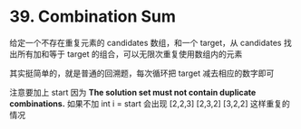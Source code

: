 # 39. Combination Sum
给定一个不存在重复元素的 candidates 数组，和一个 target，从 candidates 找出所有加和等于 target 的组合，可以无限次重复使用数组内的元素

其实挺简单的，就是普通的回溯题，每次循环把 target 减去相应的数字即可

注意要加上 start 因为 **The solution set must not contain duplicate combinations.** 如果不加 int i = start 会出现 [2,2,3] [2,3,2] [3,2,2] 这样重复的情况
